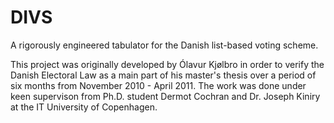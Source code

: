 # DIVS
A rigorously engineered tabulator for the Danish list-based voting scheme.

This project was originally developed by Ólavur Kjølbro in order to verify the 
Danish Electoral Law as a main part of his master's thesis over a period of six 
months from November 2010 - April 2011. The work was done under keen supervison 
from Ph.D. student Dermot Cochran and Dr. Joseph Kiniry at the IT University of 
Copenhagen.
